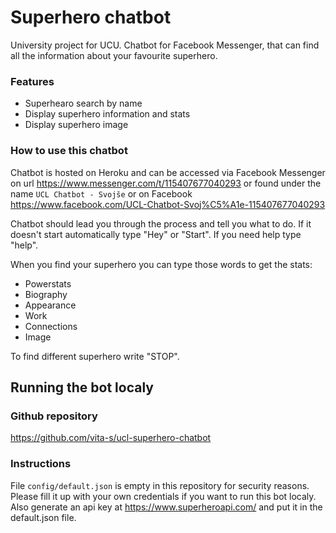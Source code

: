 # Superhero chatbot
University project for UCU. Chatbot for Facebook Messenger, that can find all the information about your favourite superhero.

### Features
* Superhearo search by name
* Display superhero information and stats
* Display superhero image

### How to use this chatbot
Chatbot is hosted on Heroku and can be accessed via Facebook Messenger on url https://www.messenger.com/t/115407677040293 or found under the name `UCL Chatbot - Svojše` or on Facebook https://www.facebook.com/UCL-Chatbot-Svoj%C5%A1e-115407677040293

Chatbot should lead you through the process and tell you what to do. If it doesn't start automatically type "Hey" or "Start".
If you need help type "help".

When you find your superhero you can type those words to get the stats:
* Powerstats
* Biography
* Appearance
* Work
* Connections
* Image

To find different superhero write "STOP".


## Running the bot localy
### Github repository
https://github.com/vita-s/ucl-superhero-chatbot

### Instructions
File `config/default.json` is empty in this repository for security reasons. Please fill it up with your own credentials if you want to run this bot localy.
Also generate an api key at https://www.superheroapi.com/ and put it in the default.json file.